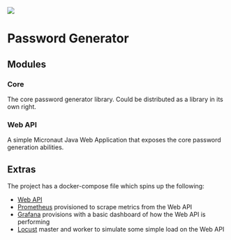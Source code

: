 [<img src="https://github.com/pacey/password-gen/actions/workflows/build_and_test.yml/badge.svg" />](https://github.com/pacey/password-gen/actions/workflows/build_and_test.yml)

# Password Generator

## Modules

### Core

The core password generator library. Could be distributed as a library in its own right.

### Web API

A simple Micronaut Java Web Application that exposes the core password generation abilities.

## Extras

The project has a docker-compose file which spins up the following:
 * [Web API](http://localhost:8080/health)
 * [Prometheus](http://localhost:9090) provisioned to scrape metrics from the Web API
 * [Grafana](http://localhost:3000) provisions with a basic dashboard of how the Web API is performing
 * [Locust](http://localhost:8089) master and worker to simulate some simple load on the Web API
